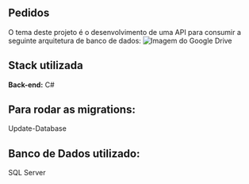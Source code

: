 ## Pedidos

O tema deste projeto é o desenvolvimento de uma API para consumir a seguinte arquitetura de banco de dados:
![Imagem do Google Drive](https://drive.google.com/uc?export=view&id=1zXLMP8E_40qg37qVf3gQMFawWBmhLm_Q)

## Stack utilizada

**Back-end:** C#

## Para rodar as migrations:
Update-Database

## Banco de Dados utilizado:
SQL Server


